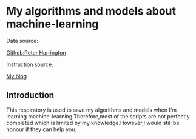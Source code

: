 # My algorithms and models about machine-learning

Data source:

[Github:Peter Harrington](https://github.com/pbharrin/machinelearninginaction)

Instruction source:

[My blog](https://zyzypeter.github.io)

## Introduction

This respiratory is used to save my algorithms and models when I'm learning machine-learning.Therefore,most of the scripts are not perfectly completed which is limited by my knowledge.However,I would still be honour if they can help you.